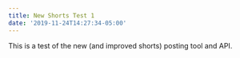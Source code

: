 ```yaml
---
title: New Shorts Test 1
date: '2019-11-24T14:27:34-05:00'
---
```

This is a test of the new (and improved shorts) posting tool and API.
